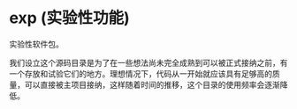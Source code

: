 # exp (实验性功能)

实验性软件包。

我们设立这个源码目录是为了在一些想法尚未完全成熟到可以被正式接纳之前，有一个存放和试验它们的地方。理想情况下，代码从一开始就应该具有足够高的质量，可以直接被主项目接纳，这样随着时间的推移，这个目录的使用频率会逐渐降低。
